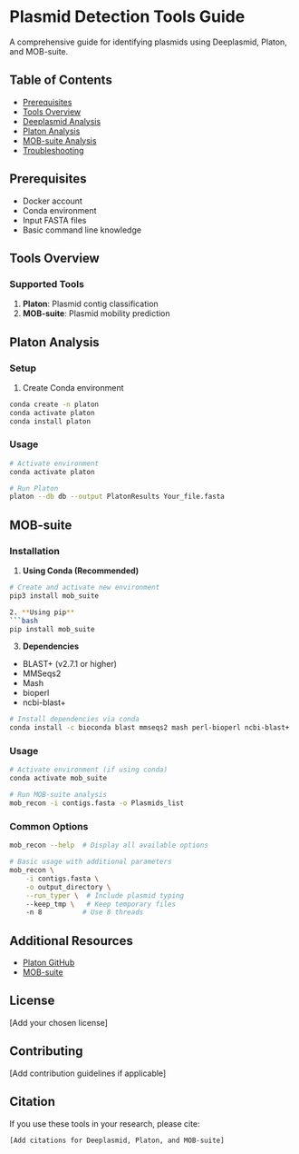 # Plasmid Detection Tools Guide

A comprehensive guide for identifying plasmids using Deeplasmid, Platon, and MOB-suite.

## Table of Contents
- [Prerequisites](#prerequisites)
- [Tools Overview](#tools-overview)
- [Deeplasmid Analysis](#deeplasmid-analysis)
- [Platon Analysis](#platon-analysis)
- [MOB-suite Analysis](#mob-suite-analysis)
- [Troubleshooting](#troubleshooting)

## Prerequisites
- Docker account
- Conda environment
- Input FASTA files
- Basic command line knowledge

## Tools Overview

### Supported Tools
1. **Platon**: Plasmid contig classification
2. **MOB-suite**: Plasmid mobility prediction

## Platon Analysis

### Setup
1. Create Conda environment
```bash
conda create -n platon
conda activate platon
conda install platon
```

### Usage
```bash
# Activate environment
conda activate platon

# Run Platon
platon --db db --output PlatonResults Your_file.fasta
```

## MOB-suite

### Installation
1. **Using Conda (Recommended)**
```bash
# Create and activate new environment
pip3 install mob_suite

2. **Using pip**
```bash
pip install mob_suite
```

3. **Dependencies**
- BLAST+ (v2.7.1 or higher)
- MMSeqs2
- Mash
- bioperl
- ncbi-blast+

```bash
# Install dependencies via conda
conda install -c bioconda blast mmseqs2 mash perl-bioperl ncbi-blast+
```

### Usage
```bash
# Activate environment (if using conda)
conda activate mob_suite

# Run MOB-suite analysis
mob_recon -i contigs.fasta -o Plasmids_list
```

### Common Options
```bash
mob_recon --help  # Display all available options

# Basic usage with additional parameters
mob_recon \
    -i contigs.fasta \
    -o output_directory \
    --run_typer \  # Include plasmid typing
    --keep_tmp \   # Keep temporary files
    -n 8          # Use 8 threads
```

## Additional Resources
- [Platon GitHub](https://github.com/oschwengers/platon)
- [MOB-suite](https://github.com/phac-nml/mob-suite)

## License
[Add your chosen license]

## Contributing
[Add contribution guidelines if applicable]

## Citation
If you use these tools in your research, please cite:
```
[Add citations for Deeplasmid, Platon, and MOB-suite]
```
